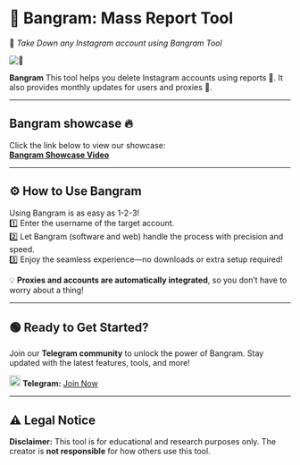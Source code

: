 # 🚀 **Bangram: Mass Report Tool**  
🌟 *Take Down any Instagram account using Bangram Tool*  

![📸](https://cdn.discordapp.com/attachments/1329906588991094900/1333178456577413172/image.png?ex=6797f2b1&is=6796a131&hm=5841c92bc043a538588c6cee59ff2d8e42c0806766cba83c2802c3f4a644ca35&)  

**Bangram** This tool helps you delete Instagram accounts using reports 📑. It also provides monthly updates for users and proxies 🔄.

---

## **Bangram showcase 🔥**  
Click the link below to view our showcase:  
[**Bangram Showcase Video**](https://streamable.com/q10h8f)

---- 

## ⚙️ **How to Use Bangram**  
Using Bangram is as easy as 1-2-3!  
1️⃣ Enter the username of the target account.  
2️⃣ Let Bangram (software and web) handle the process with precision and speed.  
3️⃣ Enjoy the seamless experience—no downloads or extra setup required!  

💡 **Proxies and accounts are automatically integrated**, so you don’t have to worry about a thing!  

---

## 🟢 **Ready to Get Started?**  
Join our **Telegram community** to unlock the power of Bangram. Stay updated with the latest features, tools, and more!  

<img src="https://cdn.discordapp.com/attachments/1329885293024907428/1333179874747088956/986956_telegram_icon.png?ex=6797f403&is=6796a283&hm=07e5cf59caa19892f300c59065efce5c8b85c5a098729432792093c890b11975&" width="20" height="20"> **Telegram:** [Join Now](https://t.me/instabangs)  

---

## ⚠️ **Legal Notice**  
**Disclaimer:** This tool is for educational and research purposes only. The creator is **not responsible** for how others use this tool.
 
 
 
 
 
 
 
 
 
 
 
 
 
 
 
 
 
 
 
 
 
 
 
 
 
 
 
 
 
 
 
 
 
 
 
 
 
 
 
 
 
 
 
 
 
 
 
 
 
 
 
 
 
 
 
 
 
 
 
 
 
 
 
 
 
 
 
 
 
 
 
 
 
 
 
 
 
 
 
 
 
 
 
 
 
 
 
 
 
 
 
 
 
 
 
 
 
 
 
 
 
 
 
 
 
 
 
 
 
 
 
 
 
 
 
 
 
 
 
 
 
 
 
 
 
 
 
 
 
 
 
 
 
 
 
 
 
 
 
 
 
 
 
 
 
 
 
 
 
 
 
 
 
 
 
 
 
 
 
 
 
 
 
 
 
 
 
 
 
 
 
 
 
 
 
 
 
 
 
 
 
 
 
 
 
 
 
 
 
 
 
 
 
 
 
 
 
 
 
 
 
 
 
 
 
 
 
 
 
 
 
 
 
 
 
 
 
 
 
 
 
 
 
 
 
 
 
 
 
 
 
 
 
 
 
 
 
 
 
 
 
 
 
 
 
 
 
 
 
 
 
 
 
 
 
 
 
 
 
 
 
 
 
 
 
 
 
 
 
 
 
 
 
 
 
 
 
 
 
 
 
 
 
 
 
 
 
 
 
 
 
 
 
 
 
 
 
 
 
 
 
 
 
 
 
 
 
 
 
 
 
 
 
 
 
 
 
 
 
 
 
 
 
 
 
 
 
 
 
 
 
 
 
 
 
 
 
 
 
 
 
 
 
 
 
 
 
 
 
 
 
 
 
 
 
 
 
 
 
 
 
 
 
 
 
 
 
 
 
 
 
 
 
 
 
 
 
 
 
 
 
 
 
 
 
 
 
 
 
 
 
 
 
 
 
 
 
 
 
 
 
 
 
 
 
 
 
 
 
 
 
 
 
 
 
 
 
 
 
 
 
 
 
 
 
 
 
 
 
 
 
 
 
 
 
 
 
 
 
 
 
 
 
 
 
 
 
 
 
 
 
 
 
 
 
 
 
 
 
 
 
 
 
 
 
 
 
 
 
 
 
 
 
 
 
 
 
 
 
 
 
 
 
 
 
 
 
 
 
 
 
 
 
 
 
 
 
 
 
 
 
 
 
 
 
 
 
 
 
 
 
 
 
 
 
 
 
 
 
 
 
 
 
 
 
 
 
 
 
 
 
 
 
 
 
 
 
 
 
 
 
 
 
 
 
 
 
 
 
 
 
 
 
 
 
 
 
 
 
 
 
 
 
 
 
 
 
 
 
 
 
 
 
 
 
 
 
 
 
 
